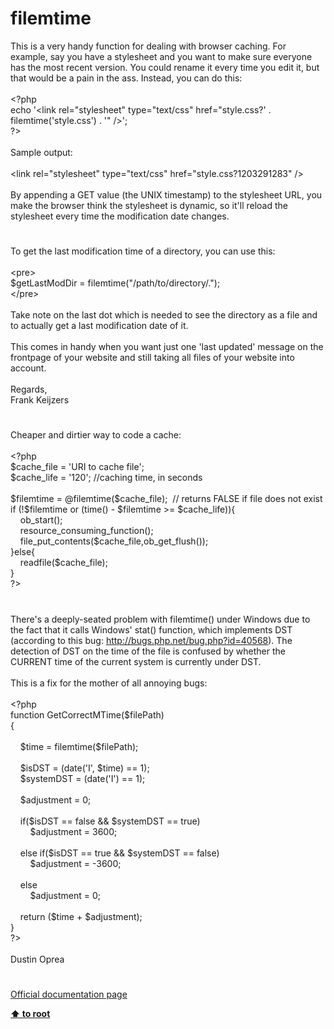 # filemtime




<div class="phpcode"><span class="html">
This is a very handy function for dealing with browser caching. For example, say you have a stylesheet and you want to make sure everyone has the most recent version. You could rename it every time you edit it, but that would be a pain in the ass. Instead, you can do this:
<br>
<br><span class="default">&lt;?php
<br></span><span class="keyword">echo </span><span class="string">&apos;&lt;link rel=&quot;stylesheet&quot; type=&quot;text/css&quot; href=&quot;style.css?&apos; </span><span class="keyword">. </span><span class="default">filemtime</span><span class="keyword">(</span><span class="string">&apos;style.css&apos;</span><span class="keyword">) . </span><span class="string">&apos;&quot; /&gt;&apos;</span><span class="keyword">;
<br></span><span class="default">?&gt;
<br></span>
<br>Sample output:
<br>
<br>&lt;link rel=&quot;stylesheet&quot; type=&quot;text/css&quot; href=&quot;style.css?1203291283&quot; /&gt;
<br>
<br>By appending a GET value (the UNIX timestamp) to the stylesheet URL, you make the browser think the stylesheet is dynamic, so it&apos;ll reload the stylesheet every time the modification date changes.</span>
</div>
  

#


<div class="phpcode"><span class="html">
To get the last modification time of a directory, you can use this:<br><br>&lt;pre&gt;<br>$getLastModDir = filemtime(&quot;/path/to/directory/.&quot;);<br>&lt;/pre&gt;<br><br>Take note on the last dot which is needed to see the directory as a file and to actually get a last modification date of it.<br><br>This comes in handy when you want just one &apos;last updated&apos; message on the frontpage of your website and still taking all files of your website into account.<br><br>Regards,<br>Frank Keijzers</span>
</div>
  

#


<div class="phpcode"><span class="html">
Cheaper and dirtier way to code a cache:<br><br><span class="default">&lt;?php<br>$cache_file </span><span class="keyword">= </span><span class="string">&apos;URI to cache file&apos;</span><span class="keyword">;<br></span><span class="default">$cache_life </span><span class="keyword">= </span><span class="string">&apos;120&apos;</span><span class="keyword">; </span><span class="comment">//caching time, in seconds<br><br></span><span class="default">$filemtime </span><span class="keyword">= @</span><span class="default">filemtime</span><span class="keyword">(</span><span class="default">$cache_file</span><span class="keyword">);&#xA0; </span><span class="comment">// returns FALSE if file does not exist<br></span><span class="keyword">if (!</span><span class="default">$filemtime </span><span class="keyword">or (</span><span class="default">time</span><span class="keyword">() - </span><span class="default">$filemtime </span><span class="keyword">&gt;= </span><span class="default">$cache_life</span><span class="keyword">)){<br>&#xA0; &#xA0; </span><span class="default">ob_start</span><span class="keyword">();<br>&#xA0; &#xA0; </span><span class="default">resource_consuming_function</span><span class="keyword">();<br>&#xA0; &#xA0; </span><span class="default">file_put_contents</span><span class="keyword">(</span><span class="default">$cache_file</span><span class="keyword">,</span><span class="default">ob_get_flush</span><span class="keyword">());<br>}else{<br>&#xA0; &#xA0; </span><span class="default">readfile</span><span class="keyword">(</span><span class="default">$cache_file</span><span class="keyword">);<br>}<br></span><span class="default">?&gt;</span>
</span>
</div>
  

#


<div class="phpcode"><span class="html">
There&apos;s a deeply-seated problem with filemtime() under Windows due to the fact that it calls Windows&apos; stat() function, which implements DST (according to this bug: <a href="http://bugs.php.net/bug.php?id=40568" rel="nofollow" target="_blank">http://bugs.php.net/bug.php?id=40568</a>). The detection of DST on the time of the file is confused by whether the CURRENT time of the current system is currently under DST.
<br>
<br>This is a fix for the mother of all annoying bugs:
<br>
<br><span class="default">&lt;?php
<br></span><span class="keyword">function </span><span class="default">GetCorrectMTime</span><span class="keyword">(</span><span class="default">$filePath</span><span class="keyword">)
<br>{
<br>
<br>&#xA0; &#xA0; </span><span class="default">$time </span><span class="keyword">= </span><span class="default">filemtime</span><span class="keyword">(</span><span class="default">$filePath</span><span class="keyword">);
<br>
<br>&#xA0; &#xA0; </span><span class="default">$isDST </span><span class="keyword">= (</span><span class="default">date</span><span class="keyword">(</span><span class="string">&apos;I&apos;</span><span class="keyword">, </span><span class="default">$time</span><span class="keyword">) == </span><span class="default">1</span><span class="keyword">);
<br>&#xA0; &#xA0; </span><span class="default">$systemDST </span><span class="keyword">= (</span><span class="default">date</span><span class="keyword">(</span><span class="string">&apos;I&apos;</span><span class="keyword">) == </span><span class="default">1</span><span class="keyword">);
<br>
<br>&#xA0; &#xA0; </span><span class="default">$adjustment </span><span class="keyword">= </span><span class="default">0</span><span class="keyword">;
<br>
<br>&#xA0; &#xA0; if(</span><span class="default">$isDST </span><span class="keyword">== </span><span class="default">false </span><span class="keyword">&amp;&amp; </span><span class="default">$systemDST </span><span class="keyword">== </span><span class="default">true</span><span class="keyword">)
<br>&#xA0; &#xA0; &#xA0; &#xA0; </span><span class="default">$adjustment </span><span class="keyword">= </span><span class="default">3600</span><span class="keyword">;
<br>&#xA0; &#xA0; 
<br>&#xA0; &#xA0; else if(</span><span class="default">$isDST </span><span class="keyword">== </span><span class="default">true </span><span class="keyword">&amp;&amp; </span><span class="default">$systemDST </span><span class="keyword">== </span><span class="default">false</span><span class="keyword">)
<br>&#xA0; &#xA0; &#xA0; &#xA0; </span><span class="default">$adjustment </span><span class="keyword">= -</span><span class="default">3600</span><span class="keyword">;
<br>
<br>&#xA0; &#xA0; else
<br>&#xA0; &#xA0; &#xA0; &#xA0; </span><span class="default">$adjustment </span><span class="keyword">= </span><span class="default">0</span><span class="keyword">;
<br>
<br>&#xA0; &#xA0; return (</span><span class="default">$time </span><span class="keyword">+ </span><span class="default">$adjustment</span><span class="keyword">);
<br>}
<br></span><span class="default">?&gt;
<br></span>
<br>Dustin Oprea</span>
</div>
  

#

[Official documentation page](https://www.php.net/manual/en/function.filemtime.php)

**[⬆ to root](/)**